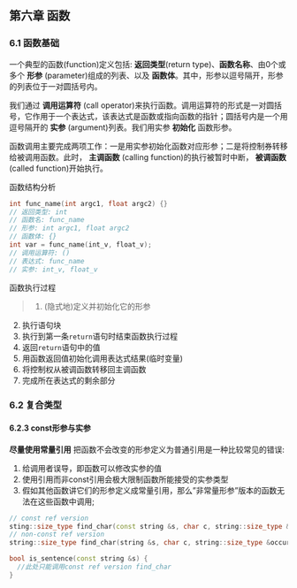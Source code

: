 ## 第六章 函数
### 6.1 函数基础
一个典型的函数(function)定义包括: **返回类型**(return type)、**函数名称**、由0个或多个 **形参** (parameter)组成的列表、以及 **函数体**。其中，形参以逗号隔开，形参的列表位于一对圆括号内。

我们通过 **调用运算符** (call operator)来执行函数。调用运算符的形式是一对圆括号，它作用于一个表达式，该表达式是函数或指向函数的指针；圆括号内是一个用逗号隔开的 **实参** (argument)列表。我们用实参 **初始化** 函数形参。

函数调用主要完成两项工作：一是用实参初始化函数对应形参；二是将控制券转移给被调用函数。此时， **主调函数** (calling function)的执行被暂时中断， **被调函数** (called function)开始执行。

函数结构分析
```C++
int func_name(int argc1, float argc2) {}
// 返回类型: int
// 函数名: func_name
// 形参: int argc1, float argc2
// 函数体: {}
int var = func_name(int_v, float_v);
// 调用运算符: ()
// 表达式: func_name
// 实参: int_v, float_v
```
函数执行过程
> 1. (隐式地)定义并初始化它的形参
2. 执行语句块
3. 执行到第一条`return`语句时结束函数执行过程
4. 返回`return`语句中的值
5. 用函数返回值初始化调用表达式结果(临时变量)
6. 将控制权从被调函数转移回主调函数
7. 完成所在表达式的剩余部分

### 6.2 复合类型
#### 6.2.3 const形参与实参
**尽量使用常量引用**
把函数不会改变的形参定义为普通引用是一种比较常见的错误:
1. 给调用者误导，即函数可以修改实参的值
2. 使用引用而非const引用会极大限制函数所能接受的实参类型
3. 假如其他函数讲它们的形参定义成常量引用，那么”非常量形参”版本的函数无法在这些函数中调用;

```C++
// const ref version
sting::size_type find_char(const string &s, char c, string::size_type &occurs);
// non-const ref version
string::size_type find_char(string &s, char c, string::size_type &occurs);

bool is_sentence(const string &s) {
  //此处只能调用const ref version find_char
}
```
